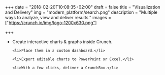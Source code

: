 +++
date = "2018-02-20T10:08:35+02:00"
draft = false
title = "Visualization and Delivery"
img = "modern_platform/search.png"
description = "Multiple ways to analyze, view and deliver results."
images = ["https://crunch.io/img/logo-1200x630.png"]


+++

<ul>
    <li>Create interactive charts & graphs inside Crunch.</li>

    <li>Place them in a custom dashboard.</li>

    <li>Export editable charts to PowerPoint or Excel.</li>

    <li>With a few clicks, deliver a CrunchBox.</li>
</ul>
